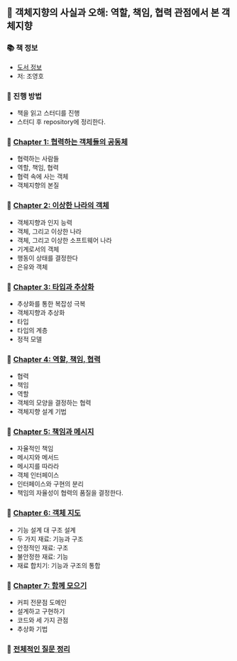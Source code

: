 ## 🚀 객체지향의 사실과 오해: 역할, 책임, 협력 관점에서 본 객체지향

### 📚 책 정보
- [도서 정보](http://www.yes24.com/Product/Goods/18249021)
- 저: 조영호

### 🎯 진행 방법
- 책을 읽고 스터디를 진행
- 스터디 후 repository에 정리한다.


### 🐣 [Chapter 1: 협력하는 객체들의 공동체](https://github.com/saseungmin/summary_of_technical_books/tree/main/summarize_books_in_markdown/%EA%B0%9D%EC%B2%B4%EC%A7%80%ED%96%A5%EC%9D%98%20%EC%82%AC%EC%8B%A4%EA%B3%BC%20%EC%98%A4%ED%95%B4/Chapter%201)
- 협력하는 사람들
- 역할, 책임, 협력
- 협력 속에 사는 객체
- 객체지향의 본질

### 🐣 [Chapter 2: 이상한 나라의 객체](https://github.com/saseungmin/summary_of_technical_books/tree/main/summarize_books_in_markdown/%EA%B0%9D%EC%B2%B4%EC%A7%80%ED%96%A5%EC%9D%98%20%EC%82%AC%EC%8B%A4%EA%B3%BC%20%EC%98%A4%ED%95%B4/Chapter%202)
- 객체지향과 인지 능력
- 객체, 그리고 이상한 나라
- 객체, 그리고 이상한 소프트웨어 나라
- 기계로서의 객체
- 행동이 상태를 결정한다
- 은유와 객체

### 🐣 [Chapter 3: 타입과 추상화](https://github.com/saseungmin/summary_of_technical_books/tree/main/summarize_books_in_markdown/%EA%B0%9D%EC%B2%B4%EC%A7%80%ED%96%A5%EC%9D%98%20%EC%82%AC%EC%8B%A4%EA%B3%BC%20%EC%98%A4%ED%95%B4/Chapter%203)
- 추상화를 통한 복잡성 극복
- 객체지향과 추상화
- 타입
- 타입의 계층
- 정적 모델

### 🐣 [Chapter 4: 역할, 책임, 협력](https://github.com/saseungmin/summary_of_technical_books/tree/main/summarize_books_in_markdown/%EA%B0%9D%EC%B2%B4%EC%A7%80%ED%96%A5%EC%9D%98%20%EC%82%AC%EC%8B%A4%EA%B3%BC%20%EC%98%A4%ED%95%B4/Chapter%204)
- 협력
- 책임
- 역할
- 객체의 모양을 결정하는 협력
- 객체지향 설계 기법

### 🐣 [Chapter 5: 책임과 메시지](https://github.com/saseungmin/summary_of_technical_books/tree/main/summarize_books_in_markdown/%EA%B0%9D%EC%B2%B4%EC%A7%80%ED%96%A5%EC%9D%98%20%EC%82%AC%EC%8B%A4%EA%B3%BC%20%EC%98%A4%ED%95%B4/Chapter%205)
- 자율적인 책임
- 메시지와 메서드
- 메시지를 따라라
- 객체 인터페이스
- 인터페이스와 구현의 분리
- 책임의 자율성이 협력의 품질을 결정한다.

### 🐣 [Chapter 6: 객체 지도](https://github.com/saseungmin/summary_of_technical_books/tree/main/summarize_books_in_markdown/%EA%B0%9D%EC%B2%B4%EC%A7%80%ED%96%A5%EC%9D%98%20%EC%82%AC%EC%8B%A4%EA%B3%BC%20%EC%98%A4%ED%95%B4/Chapter%206)
- 기능 설계 대 구조 설계
- 두 가지 재료: 기능과 구조
- 안정적인 재료: 구조
- 불안정한 재료: 기능
- 재료 합치기: 기능과 구조의 통합

### 🐣 [Chapter 7: 함께 모으기](https://github.com/saseungmin/summary_of_technical_books/tree/main/summarize_books_in_markdown/%EA%B0%9D%EC%B2%B4%EC%A7%80%ED%96%A5%EC%9D%98%20%EC%82%AC%EC%8B%A4%EA%B3%BC%20%EC%98%A4%ED%95%B4/Chapter%207)
- 커피 전문점 도메인
- 설계하고 구현하기
- 코드와 세 가지 관점
- 추상화 기법

### 🐣 [전체적인 질문 정리](https://github.com/saseungmin/summary_of_technical_books/tree/main/summarize_books_in_markdown/%EA%B0%9D%EC%B2%B4%EC%A7%80%ED%96%A5%EC%9D%98%20%EC%82%AC%EC%8B%A4%EA%B3%BC%20%EC%98%A4%ED%95%B4/etc)
